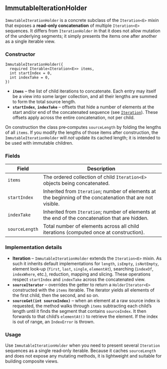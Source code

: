 ## ImmutableIterationHolder<E>

`ImmutableIterationHolder` is a concrete subclass of the `Iteration<E>` mixin that exposes a **read‑only concatenation** of multiple `Iteration<E>` sequences.  It differs from `IterationHolder` in that it does not allow mutation of the underlying segments; it simply presents the items one after another as a single iterable view.

### Constructor

```
ImmutableIterationHolder({
  required Iterable<Iteration<E>> items,
  int startIndex = 0,
  int indexTake = 0,
})
```

* **`items`** – the list of child iterations to concatenate.  Each entry may itself be a view into some larger collection, and all their lengths are summed to form the total source length.
* **`startIndex`**, **`indexTake`** – offsets that hide a number of elements at the start and/or end of the concatenated sequence (see [`Iteration`](Iteration.md)).  These offsets apply across the entire concatenation, not per child.

On construction the class pre‑computes `sourceLength` by folding the lengths of all `items`.  If you modify the lengths of those items after construction, the `ImmutableIterationHolder` will *not* update its cached length; it is intended to be used with immutable children.

### Fields

| Field | Description |
|------|-------------|
| `items` | The ordered collection of child `Iteration<E>` objects being concatenated. |
| `startIndex` | Inherited from `Iteration`; number of elements at the beginning of the concatenation that are not visible. |
| `indexTake` | Inherited from `Iteration`; number of elements at the end of the concatenation that are hidden. |
| `sourceLength` | Total number of elements across all child iterations (computed once at construction). |

### Implementation details

* **Iteration** – `ImmutableIterationHolder` extends the `Iteration<E>` mixin.  As such it inherits default implementations for `length`, `isEmpty`, `isNotEmpty`, element look‑up (`first`, `last`, `single`, `elementAt`), searching (`indexOf`, `indexWhere`, etc.), reduction, mapping and slicing.  These operations respect `startIndex` and `indexTake` across the concatenated view.
* **`sourceIterator`** – overrides the getter to return a `HolderIterator<E>` constructed with the `items` iterable.  The iterator yields all elements of the first child, then the second, and so on.
* **`sourceGet(int sourceIndex)`** – when an element at a raw source index is requested, the method walks through `items` subtracting each child’s length until it finds the segment that contains `sourceIndex`.  It then forwards to that child’s `elementAt()` to retrieve the element.  If the index is out of range, an `IndexError` is thrown.

### Usage

Use `ImmutableIterationHolder` when you need to present several `Iteration` sequences as a single read‑only iterable.  Because it caches `sourceLength` and does not expose any mutating methods, it is lightweight and suitable for building composite views.
